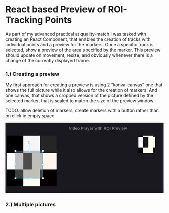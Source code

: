# React based Preview of ROI-Tracking Points

As part of my advanced practical at quality-match I was tasked with creating an React Component, that enables the creation of tracks with individual points and a preview for the markers. Once a specific track is selected, show a preview of the area specified by the marker. This preview should update on movement, resize, and obviously whenever there is a change of the currently displayed frame.

### 1.) Creating a preview

My first approach for creating a preview is using 2 "konva-canvas" one that shows the full picture while it also allows for the creation of markers. And one canvas, that shows a cropped version of the picture defined by the selected marker, that is scaled to match the size of the preview window.

TODO: allow deletion of markers, create markers with a button rather than on click in empty space

![first_iteration_preview.jpg](./pictures_for_README/first_iteration_preview.jpg)

### 2.) Multiple pictures
